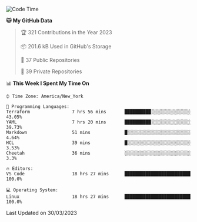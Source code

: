 <!--START_SECTION:waka-->
![Code Time](http://img.shields.io/badge/Code%20Time-164%20hrs%2022%20mins-blue)

**🐱 My GitHub Data** 

> 🏆 321 Contributions in the Year 2023
 > 
> 📦 201.6 kB Used in GitHub's Storage 
 > 
> 📜 37 Public Repositories 
 > 
> 🔑 39 Private Repositories  
 > 
📊 **This Week I Spent My Time On** 

```text
⌚︎ Time Zone: America/New_York

💬 Programming Languages: 
Terraform                7 hrs 56 mins       ██████████░░░░░░░░░░░░░░░   43.05% 
YAML                     7 hrs 20 mins       ██████████░░░░░░░░░░░░░░░   39.73% 
Markdown                 51 mins             █░░░░░░░░░░░░░░░░░░░░░░░░   4.64% 
HCL                      39 mins             █░░░░░░░░░░░░░░░░░░░░░░░░   3.53% 
Cheetah                  36 mins             ░░░░░░░░░░░░░░░░░░░░░░░░░   3.3%

🔥 Editors: 
VS Code                  18 hrs 27 mins      █████████████████████████   100.0%

💻 Operating System: 
Linux                    18 hrs 27 mins      █████████████████████████   100.0%

```


 Last Updated on 30/03/2023
<!--END_SECTION:waka-->